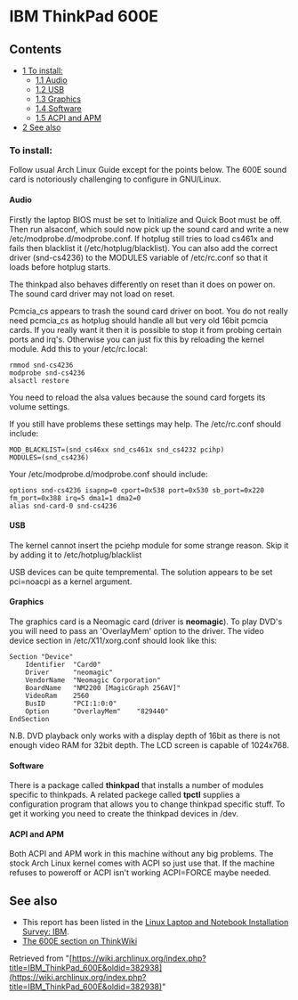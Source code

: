 # IBM ThinkPad 600E

## Contents

*   [1 To install:](#To_install:)
    *   [1.1 Audio](#Audio)
    *   [1.2 USB](#USB)
    *   [1.3 Graphics](#Graphics)
    *   [1.4 Software](#Software)
    *   [1.5 ACPI and APM](#ACPI_and_APM)
*   [2 See also](#See_also)

### To install:

Follow usual Arch Linux Guide except for the points below. The 600E sound card is notoriously challenging to configure in GNU/Linux.

#### Audio

Firstly the laptop BIOS must be set to Initialize and Quick Boot must be off. Then run alsaconf, which sould now pick up the sound card and write a new /etc/modprobe.d/modprobe.conf. If hotplug still tries to load cs461x and fails then blacklist it (/etc/hotplug/blacklist). You can also add the correct driver (snd-cs4236) to the MODULES variable of /etc/rc.conf so that it loads before hotplug starts.

The thinkpad also behaves differently on reset than it does on power on. The sound card driver may not load on reset.

Pcmcia_cs appears to trash the sound card driver on boot. You do not really need pcmcia_cs as hotplug should handle all but very old 16bit pcmcia cards. If you really want it then it is possible to stop it from probing certain ports and irq's. Otherwise you can just fix this by reloading the kernel module. Add this to your /etc/rc.local:

```
rmmod snd-cs4236
modprobe snd-cs4236
alsactl restore

```

You need to reload the alsa values because the sound card forgets its volume settings.

If you still have problems these settings may help. The /etc/rc.conf should include:

```
MOD_BLACKLIST=(snd_cs46xx snd_cs461x snd_cs4232 pcihp)
MODULES=(snd_cs4236)

```

Your /etc/modprobe.d/modprobe.conf should include:

```
options snd-cs4236 isapnp=0 cport=0x538 port=0x530 sb_port=0x220 fm_port=0x388 irq=5 dma1=1 dma2=0
alias snd-card-0 snd-cs4236

```

#### USB

The kernel cannot insert the pciehp module for some strange reason. Skip it by adding it to /etc/hotplug/blacklist

USB devices can be quite tempremental. The solution appears to be set pci=noacpi as a kernel argument.

#### Graphics

The graphics card is a Neomagic card (driver is **neomagic**). To play DVD's you will need to pass an 'OverlayMem' option to the driver. The video device section in /etc/X11/xorg.conf should look like this:

```
Section "Device"
	Identifier  "Card0"
	Driver      "neomagic"
	VendorName  "Neomagic Corporation"
	BoardName   "NM2200 [MagicGraph 256AV]"
	VideoRam    2560
	BusID       "PCI:1:0:0"
	Option      "OverlayMem"	"829440"
EndSection

```

N.B. DVD playback only works with a display depth of 16bit as there is not enough video RAM for 32bit depth. The LCD screen is capable of 1024x768.

#### Software

There is a package called **thinkpad** that installs a number of modules specific to thinkpads. A related packege called **tpctl** supplies a configuration program that allows you to change thinkpad specific stuff. To get it working you need to create the thinkpad devices in /dev.

#### ACPI and APM

Both ACPI and APM work in this machine without any big problems. The stock Arch Linux kernel comes with ACPI so just use that. If the machine refuses to poweroff or ACPI isn't working ACPI=FORCE maybe needed.

## See also

*   This report has been listed in the [Linux Laptop and Notebook Installation Survey: IBM](http://tuxmobil.org/ibm.html).
*   [The 600E section on ThinkWiki](http://www.thinkwiki.org/wiki/Category:600E)

Retrieved from "[https://wiki.archlinux.org/index.php?title=IBM_ThinkPad_600E&oldid=382938](https://wiki.archlinux.org/index.php?title=IBM_ThinkPad_600E&oldid=382938)"